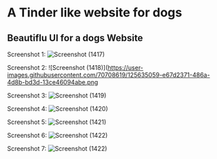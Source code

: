 # A Tinder like website for dogs
## Beautiflu UI for a dogs Website
Screenshot 1:
![Screenshot (1417)](https://user-images.githubusercontent.com/70708619/125635050-546033cf-bc0f-4c2f-af62-6577e2bc87cc.png)

Screenshot 2:
![Screenshot (1418)](https://user-images.githubusercontent.com/70708619/125635059-e67d2371-486a-4d8b-bd3d-13ce46094abe.png

Screenshot 3:
![Screenshot (1419)](https://user-images.githubusercontent.com/70708619/125635069-7ee60cd7-291e-4bc2-a654-3160efdbc428.png)

Screenshot 4:
![Screenshot (1420)](https://user-images.githubusercontent.com/70708619/125635075-5b346a48-5afc-4557-af3b-0f85bd8003d0.png)

Screenshot 5:
![Screenshot (1421)](https://user-images.githubusercontent.com/70708619/125635081-32f7c2f8-4c22-44fb-a96e-9ce1fbbcada4.png)

Screenshot 6:
![Screenshot (1422)](https://user-images.githubusercontent.com/70708619/125635086-6c0a8178-3a4f-46cc-8ab1-d171f7b94819.png)

Screenshot 7:
![Screenshot (1422)](https://user-images.githubusercontent.com/70708619/125634732-d0de5a95-d9c0-4784-a5c6-e7a0056b8db4.png)
